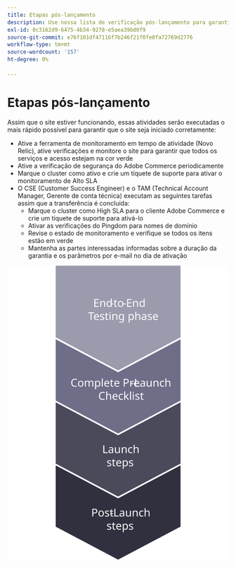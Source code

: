 ```yaml
---
title: Etapas pós-lançamento
description: Use nossa lista de verificação pós-lançamento para garantir uma implementação suave do site Adobe Commerce.
exl-id: 0c3162d9-6475-4b34-9278-e5aea39bd0f9
source-git-commit: e76f101df47116f7b246f21f0fe0fa72769d2776
workflow-type: tm+mt
source-wordcount: '157'
ht-degree: 0%

---
```


# Etapas pós-lançamento

Assim que o site estiver funcionando, essas atividades serão executadas o mais rápido possível para garantir que o site seja iniciado corretamente:

- Ative a ferramenta de monitoramento em tempo de atividade (Novo Relic), ative verificações e monitore o site para garantir que todos os serviços e acesso estejam na cor verde
- Ative a verificação de segurança do Adobe Commerce periodicamente
- Marque o cluster como ativo e crie um tíquete de suporte para ativar o monitoramento de Alto SLA
- O CSE (Customer Success Engineer) e o TAM (Technical Account Manager, Gerente de conta técnica) executam as seguintes tarefas assim que a transferência é concluída:
   - Marque o cluster como High SLA para o cliente Adobe Commerce e crie um tíquete de suporte para ativá-lo
   - Ativar as verificações do Pingdom para nomes de domínio
   - Revise o estado de monitoramento e verifique se todos os itens estão em verde
   - Mantenha as partes interessadas informadas sobre a duração da garantia e os parâmetros por e-mail no dia de ativação

![Diagrama que mostra a fase 4 do processo de inicialização](../../assets/playbooks/launch-steps-4.svg)
